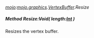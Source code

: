 _[mojo](../../modules/mojo/mojo-module.md):[mojo.graphics](../../modules/mojo/mojo-graphics.md).[VertexBuffer](../../modules/mojo/mojo-graphics-vertexbuffer.md).Resize_
##### Method Resize:Void( length:[Int](../../modules/wonkey/wonkey-types-int.md) )
Resizes the vertex buffer.
